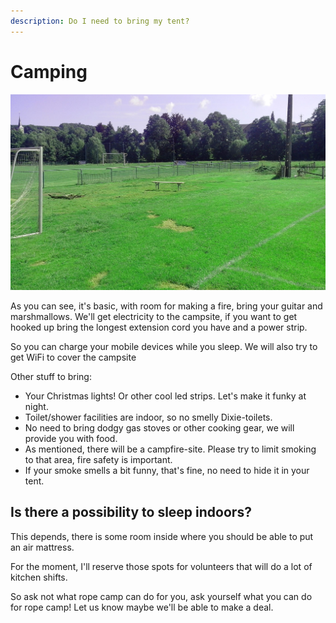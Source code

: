 ```yaml
---
description: Do I need to bring my tent?
---
```


# Camping

![A picture of the Camping site!](.gitbook/assets/site4.jpeg)

As you can see, it's basic, with room for making a fire, bring your guitar and marshmallows. We'll get electricity to the campsite, if you want to get hooked up bring the longest extension cord you have and a power strip.

So you can charge your mobile devices while you sleep. We will also try to get WiFi to cover the campsite

Other stuff to bring:

* Your Christmas lights!  Or other cool led strips. Let's make it funky at night.
* Toilet/shower facilities are indoor, so no smelly Dixie-toilets. 
* No need to bring dodgy gas stoves or other cooking gear, we will provide you with food.
* As mentioned, there will be a campfire-site. Please try to limit smoking to that area, fire safety is important.
* If your smoke smells a bit funny, that's fine, no need to hide it in your tent.

## Is there a possibility to sleep indoors?

This depends, there is some room inside where you should be able to put an air mattress.

For the moment, I'll reserve those spots for volunteers that will do a lot of kitchen shifts.

So ask not what rope camp can do for you, ask yourself what you can do for rope camp! Let us know maybe we'll be able to make a deal.

